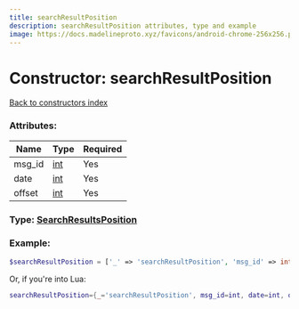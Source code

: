 ```yaml
---
title: searchResultPosition
description: searchResultPosition attributes, type and example
image: https://docs.madelineproto.xyz/favicons/android-chrome-256x256.png
---
```

# Constructor: searchResultPosition  
[Back to constructors index](index.md)



### Attributes:

| Name     |    Type       | Required |
|----------|---------------|----------|
|msg\_id|[int](../types/int.md) | Yes|
|date|[int](../types/int.md) | Yes|
|offset|[int](../types/int.md) | Yes|



### Type: [SearchResultsPosition](../types/SearchResultsPosition.md)


### Example:

```php
$searchResultPosition = ['_' => 'searchResultPosition', 'msg_id' => int, 'date' => int, 'offset' => int];
```  


Or, if you're into Lua:

```lua
searchResultPosition={_='searchResultPosition', msg_id=int, date=int, offset=int}

```


